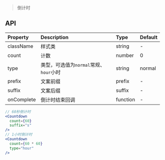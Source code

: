> 倒计时

## API

| Property | Description | Type | Default |
| :------- | :---------- | :--- | :------ |
| className | 样式类 | string  | - |
| count | 计数 | number | 0 |
| type | 类型，可选值为`normal`常规、`hour`小时 | string | normal |
| prefix | 文案前缀 | prefix | - |
| suffix | 文案后缀 | suffix | - |
| onComplete | 倒计时结束回调| function | - |

```jsx
// 60秒倒计时
<Countdown
  count={60}
  suffix="s"
/>
// 1小时倒计时
<Countdown
  count={60 * 60}
  type="hour"
/>
```
